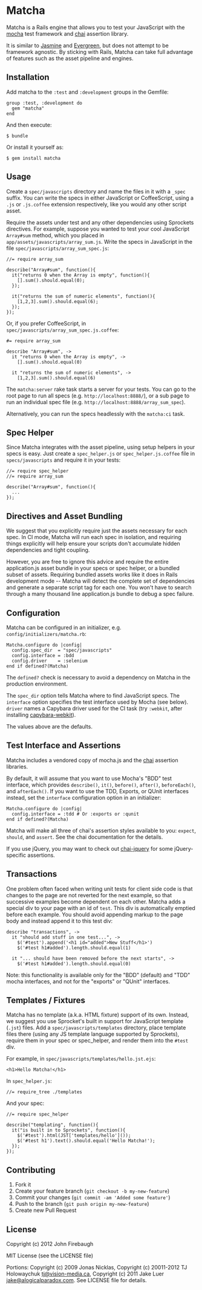 # Matcha

Matcha is a Rails engine that allows you to test your JavaScript with the
[mocha](http://visionmedia.github.com/mocha/) test framework and [chai](http://chaijs.com/)
assertion library.

It is similar to [Jasmine](https://github.com/pivotal/jasmine-gem) and
[Evergreen](https://github.com/jnicklas/evergreen), but does not attempt to be framework
agnostic. By sticking with Rails, Matcha can take full advantage of features such as
the asset pipeline and engines.

## Installation

Add matcha to the `:test` and `:development` groups in the Gemfile:

    group :test, :development do
      gem "matcha"
    end

And then execute:

    $ bundle

Or install it yourself as:

    $ gem install matcha

## Usage

Create a `spec/javascripts` directory and name the files in it with a `_spec` suffix.
You can write the specs in either JavaScript or CoffeeScript, using a `.js` or
`.js.coffee` extension respectively, like you would any other script asset.

Require the assets under test and any other dependencies using Sprockets directives.
For example, suppose you wanted to test your cool JavaScript `Array#sum` method, which
you placed in `app/assets/javascripts/array_sum.js`. Write the specs in JavaScript in
the file `spec/javascripts/array_sum_spec.js`:

    //= require array_sum

    describe("Array#sum", function(){
      it("returns 0 when the Array is empty", function(){
        [].sum().should.equal(0);
      });

      it("returns the sum of numeric elements", function(){
        [1,2,3].sum().should.equal(6);
      });
    });

Or, if you prefer CoffeeScript, in `spec/javascripts/array_sum_spec.js.coffee`:

    #= require array_sum

    describe "Array#sum", ->
      it "returns 0 when the Array is empty", ->
        [].sum().should.equal(0)

      it "returns the sum of numeric elements", ->
        [1,2,3].sum().should.equal(6)

The `matcha:server` rake task starts a server for your tests. You can go to the root
page to run all specs (e.g. `http://localhost:8888/`), or a sub page to run an individual
spec file (e.g. `http://localhost:8888/array_sum_spec`).

Alternatively, you can run the specs headlessly with the `matcha:ci` task.

## Spec Helper

Since Matcha integrates with the asset pipeline, using setup helpers in your specs is
easy. Just create a `spec_helper.js` or `spec_helper.js.coffee` file in `specs/javascripts`
and require it in your tests:

    //= require spec_helper
    //= require array_sum

    describe("Array#sum", function(){
      ...
    });

## Directives and Asset Bundling

We suggest that you explicitly require just the assets necessary for each spec. In CI
mode, Matcha will run each spec in isolation, and requiring things explicitly will help
ensure your scripts don't accumulate hidden dependencies and tight coupling.

However, you are free to ignore this advice and require the entire application.js asset
bundle in your specs or spec helper, or a bundled subset of assets. Requiring bundled
assets works like it does in Rails development mode -- Matcha will detect the complete
set of dependencies and generate a separate script tag for each one. You won't have to
search through a many thousand line application.js bundle to debug a spec failure.

## Configuration

Matcha can be configured in an initializer, e.g. `config/initializers/matcha.rb`:

    Matcha.configure do |config|
      config.spec_dir  = "spec/javascripts"
      config.interface = :bdd
      config.driver    = :selenium
    end if defined?(Matcha)

The `defined?` check is necessary to avoid a dependency on Matcha in the production
environment.

The `spec_dir` option tells Matcha where to find JavaScript specs. The `interface`
option specifies the test interface used by Mocha (see below). `driver` names a
Capybara driver used for the CI task (try `:webkit`, after installing
[capybara-webkit](https://github.com/thoughtbot/capybara-webkit)).

The values above are the defaults.

## Test Interface and Assertions

Matcha includes a vendored copy of mocha.js and the [chai](http://chaijs.com/)
assertion libraries.

By default, it will assume that you want to use Mocha's "BDD" test interface, which
provides `describe()`, `it()`, `before()`, `after()`, `beforeEach()`, and `afterEach()`.
If you want to use the TDD, Exports, or QUnit interfaces instead, set the `interface`
configuration option in an initializer:

    Matcha.configure do |config|
      config.interface = :tdd # Or :exports or :qunit
    end if defined?(Matcha)

Matcha will make all three of chai's assertion styles available to you: `expect`,
`should`, and `assert`. See the chai documentation for the details.

If you use jQuery, you may want to check out [chai-jquery](https://github.com/jfirebaugh/chai-jquery)
for some jQuery-specific assertions.

## Transactions

One problem often faced when writing unit tests for client side code is that changes
to the page are not reverted for the next example, so that successive examples become
dependent on each other. Matcha adds a special div to your page with an id of `test`.
This div is automatically emptied before each example. You should avoid appending markup
to the page body and instead append it to this test div:

    describe "transactions", ->
      it "should add stuff in one test...", ->
        $('#test').append('<h1 id="added">New Stuff</h1>')
        $('#test h1#added').length.should.equal(1)

      it "... should have been removed before the next starts", ->
        $('#test h1#added').length.should.equal(0)

Note: this functionality is available only for the "BDD" (default) and "TDD" mocha interfaces,
and not for the "exports" or "QUnit" interfaces.

## Templates / Fixtures

Matcha has no template (a.k.a. HTML fixture) support of its own. Instead, we suggest you use
Sprocket's built in support for JavaScript template (`.jst`) files. Add a `spec/javascripts/templates`
directory, place template files there (using any JS template language supported by Sprockets),
require them in your spec or spec_helper, and render them into the `#test` div.

For example, in `spec/javascripts/templates/hello.jst.ejs`:

    <h1>Hello Matcha!</h1>

In `spec_helper.js`:

    //= require_tree ./templates

And your spec:

    //= require spec_helper

    describe("templating", function(){
      it("is built in to Sprockets", function(){
        $('#test').html(JST['templates/hello']());
        $('#test h1').text().should.equal('Hello Matcha!');
      });
    });

## Contributing

1. Fork it
2. Create your feature branch (`git checkout -b my-new-feature`)
3. Commit your changes (`git commit -am 'Added some feature'`)
4. Push to the branch (`git push origin my-new-feature`)
5. Create new Pull Request

## License

Copyright (c) 2012 John Firebaugh

MIT License (see the LICENSE file)

Portions: Copyright (c) 2009 Jonas Nicklas, Copyright (c) 20011-2012 TJ Holowaychuk
<tj@vision-media.ca>, Copyright (c) 2011 Jake Luer <jake@alogicalparadox.com>. See
LICENSE file for details.
